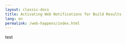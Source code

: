```yaml
---
layout: classic-docs
title: Activating Web Notifications for Build Results
lang: en
permalink: /web-happens/index.html
---
```


test
